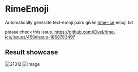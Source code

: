 # RimeEmoji
Automatically generate text-emoji pairs given [rime-ice](https://github.com/iDvel/rime-ice.git) emoji.txt

please check this issue.
https://github.com/iDvel/rime-ice/issues/456#issue-1868783497

## Result showcase
![21312](https://github.com/iDvel/rime-ice/assets/59390321/4a0f2864-996d-4362-8ba7-58f32bfe0a13)
![image](https://github.com/xuestrange/RimeEmoji/assets/59390321/03447a41-4b6f-4b5d-9e5c-a151f9e2a7d1)
